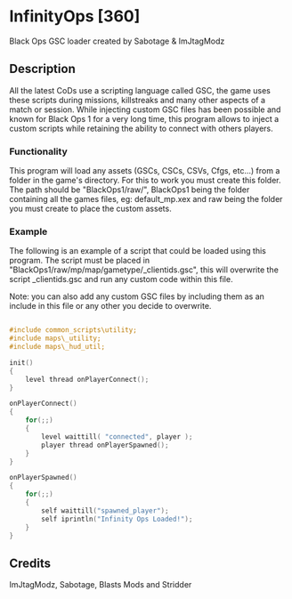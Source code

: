 # InfinityOps [360]
Black Ops GSC loader created by Sabotage &amp; ImJtagModz

## Description
All the latest CoDs use a scripting language called GSC, the game uses these scripts during missions, killstreaks and many other aspects of a match or session. While injecting custom GSC files has been possible and known for Black Ops 1 for a very long time, this program allows to inject a custom scripts while retaining the ability to connect with others players.

### Functionality
This program will load any assets (GSCs, CSCs, CSVs, Cfgs, etc...) from a folder in the game's directory. For this to work you must create this folder. The path should be "BlackOps1/raw/", BlackOps1 being the folder containing all the games files, eg: default_mp.xex and raw being the folder you must create to place the custom assets.

### Example

The following is an example of a script that could be loaded using this program. The script must be placed in "BlackOps1/raw/mp/map/gametype/_clientids.gsc", this will overwrite the script _clientids.gsc and run any custom code within this file. 

Note: you can also add any custom GSC files by including them as an include in this file or any other you decide to overwrite.

```c

#include common_scripts\utility;
#include maps\_utility;
#include maps\_hud_util;

init()
{
	level thread onPlayerConnect();
}

onPlayerConnect()
{
	for(;;)
	{
		level waittill( "connected", player );
		player thread onPlayerSpawned();
	}
}

onPlayerSpawned()
{
	for(;;)
	{
		self waittill("spawned_player");
		self iprintln("Infinity Ops Loaded!");
	}
}
```
## Credits

ImJtagModz, Sabotage, Blasts Mods and Stridder

